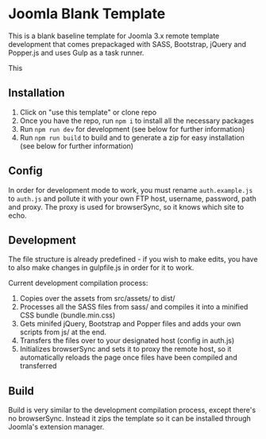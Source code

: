 # Joomla Blank Template

This is a blank baseline template for Joomla 3.x remote template development that comes prepackaged with SASS, Bootstrap, jQuery and Popper.js and uses Gulp as a task runner.

This

## Installation

1. Click on "use this template" or clone repo
2. Once you have the repo, run `npm i` to install all the necessary packages
3. Run `npm run dev` for development (see below for further information)
4. Run `npm run build` to build and to generate a zip for easy installation (see below for further information)

## Config

In order for development mode to work, you must rename `auth.example.js` to `auth.js` and pollute it with your own FTP host, username, password, path and proxy. The proxy is used for browserSync, so it knows which site to echo.

## Development

The file structure is already predefined - if you wish to make edits, you have to also make changes in gulpfile.js in order for it to work.

Current development compilation process:

1. Copies over the assets from src/assets/ to dist/
2. Processes all the SASS files from sass/ and compiles it into a minified CSS bundle (bundle.min.css)
3. Gets minifed jQuery, Bootstrap and Popper files and adds your own scripts from js/ at the end.
4. Transfers the files over to your designated host (config in auth.js)
5. Initializes browserSync and sets it to proxy the remote host, so it automatically reloads the page once files have been compiled and transferred

## Build

Build is very similar to the development compilation process, except there's no browserSync. Instead it zips the template so it can be installed through Joomla's extension manager.
